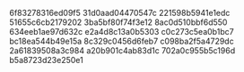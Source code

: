 6f83278316ed09f5
31d0aad04470547c
221598b5941e1edc
51655c6cb2179202
3ba5bf80f74f3e12
8ac0d510bbf6d550
634eeb1ae97d632c
e2a4d8c13a0b5303
c0c273c5ea0b1bc7
bc18ea544b49e15a
8c329c0456d6feb7
c098ba2f5a4729dc
2a61839508a3c984
a20b901c4ab83d1c
702a0c955b5c196d
b5a8723d23e250e1
